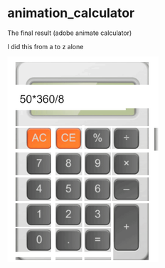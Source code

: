 # animation_calculator
The final result (adobe animate calculator)

I did this from a to z alone

<img src="myimg1.PNG">
